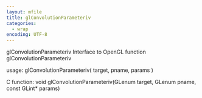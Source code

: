 ```yaml
---
layout: mfile
title: glConvolutionParameteriv
categories:
  - wrap
encoding: UTF-8
---
```


glConvolutionParameteriv  Interface to OpenGL function glConvolutionParameteriv

usage:  glConvolutionParameteriv( target, pname, params )

C function:  void glConvolutionParameteriv(GLenum target, GLenum pname, const GLint\* params)